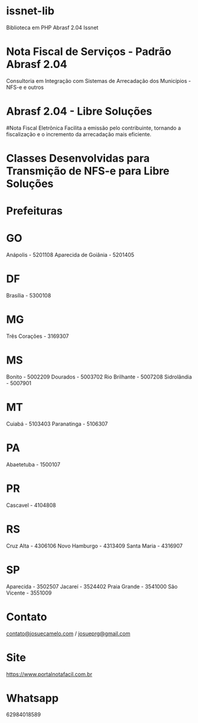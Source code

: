 # issnet-lib
Biblioteca em PHP Abrasf 2.04 Issnet

# Nota Fiscal de Serviços - Padrão Abrasf 2.04

Consultoria em Integração com Sistemas de Arrecadação dos Municípios - NFS-e e outros

# Abrasf 2.04 - Libre Soluções

#Nota Fiscal Eletrônica
Facilita a emissão pelo contribuinte, tornando a fiscalização e o incremento da arrecadação mais eficiente.

# Classes Desenvolvidas para Transmição de NFS-e para Libre Soluções

# Prefeituras
# GO
Anápolis - 5201108
Aparecida de Goiânia - 5201405

# DF
Brasília - 5300108

# MG
Três Corações - 3169307

# MS
Bonito - 5002209
Dourados - 5003702
Rio Brilhante - 5007208
Sidrolândia - 5007901

# MT
Cuiabá - 5103403
Paranatinga - 5106307

# PA
Abaetetuba - 1500107

# PR
Cascavel - 4104808

# RS
Cruz Alta - 4306106
Novo Hamburgo - 4313409
Santa Maria - 4316907

# SP
Aparecida - 3502507
Jacareí - 3524402
Praia Grande - 3541000
São Vicente - 3551009


# Contato
contato@josuecamelo.com / josueprg@gmail.com

# Site
https://www.portalnotafacil.com.br

# Whatsapp
62984018589
